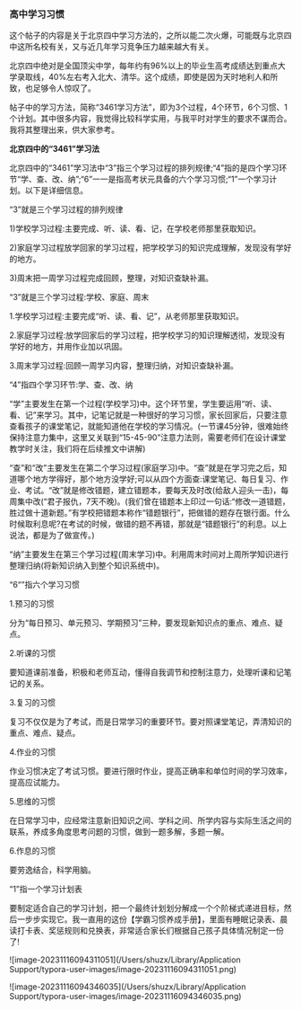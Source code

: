 ### 高中学习习惯

这个帖子的内容是关于北京四中学习方法的，之所以能二次火爆，可能既与北京四中这所名校有关，又与近几年学习竞争压力越来越大有关。

北京四中绝对是全国顶尖中学，每年约有96%以上的毕业生高考成绩达到重点大学录取线，40%左右考入北大、清华。这个成绩，即使是因为天时地利人和所致，也足够令人惊叹了。

帖子中的学习方法，简称“3461学习方法”，即为3个过程，4个环节，6个习惯、1个计划。其中很多内容，我觉得比较科学实用，与我平时对学生的要求不谋而合。我将其整理出来，供大家参考。

**北京四中的“3461”学习法**

北京四中的“3461”学习法中“3”指三个学习过程的排列规律;“4”指的是四个学习环节“学、查、改、纳”;“6”一一是指高考状元具备的六个学习习惯;“1”一个学习计划。以下是详细信息。

“3”就是三个学习过程的排列规律

1)学校学习过程:主要完成、听、读、看、记，在学校老师那里获取知识。

2)家庭学习过程放学回家的学习过程，把学校学习的知识完成理解，发现没有学好的地方。

3)周末把一周学习过程完成回顾，整理，对知识查缺补漏。

“3”就是三个学习过程:学校、家庭、周末

1.学校学习过程:主要完成“听、读、看、记”，从老师那里获取知识。

2.家庭学习过程:放学回家后的学习过程，把学校学习的知识理解透彻，发现没有学好的地方，并用作业加以巩固。

3.周末学习过程:回顾一周学习内容，整理归纳，对知识查缺补漏。

“4”指四个学习环节:学、查、改、纳

“学”主要发生在第一个过程(学校学习)中。这个环节里，学生要运用“听、读、看、记”来学习。其中，记笔记就是一种很好的学习习惯，家长回家后，只要注意查看孩子的课堂笔记，就能知道他在学校的学习情况。(一节课45分钟，很难始终保持注意力集中，这里又关联到“15-45-90”注意力法则，需要老师们在设计课堂教学时关注，我们将在后续推文中讲解)

“查”和“改”主要发生在第二个学习过程(家庭学习)中。“查”就是在学习完之后，知道哪个地方学得好，那个地方没学好;可以从四个方面查:课堂笔记、每日复习、作业、考试。“改”就是修改错题，建立错题本，要每天及时改(给敌人迎头一击)，每周集中改(“君子报仇，7天不晚)。(我们曾在错题本上印过一句话:“修改一道错题，胜过做十道新题。”有学校把错题本称作“错题银行”，把做错的题存在银行面。什么时候取利息呢?在考试的时候，做错的题不再错，那就是“错题银行”的利息。以上说法，都是为了做宣传。)

“纳”主要发生在第三个学习过程(周末学习)中。利用周末时间对上周所学知识进行整理归纳(将新知识纳入到整个知识系统中)。

“6“”指六个学习习惯

1.预习的习惯

分为“每日预习、单元预习、学期预习”三种，要发现新知识点的重点、难点、疑点。

2.听课的习惯

要知道课前准备，积极和老师互动，懂得自我调节和控制注意力，处理听课和记笔记的关系。

3.复习的习惯

复习不仅仅是为了考试，而是日常学习的重要环节。要对照课堂笔记，弄清知识的重点、难点、疑点。

4.作业的习惯

作业习惯决定了考试习惯。要进行限时作业，提高正确率和单位时间的学习效率，提高应试能力。

5.思维的习惯

在日常学习中，应经常注意新旧知识之间、学科之间、所学内容与实际生活之间的联系，养成多角度思考问题的习惯，做到一题多解，多题一解。

6.作息的习惯

要劳逸结合，科学用脑。

“1”指一个学习计划表

要制定适合自己的学习计划，把一个最终计划划分解成一个个阶梯式递进目标，然后一步步实现它。我一直用的这份【学霸习惯养成手册】，里面有睡眠记录表、晨读打卡表、奖惩规则和兑换表，非常适合家长们根据自己孩子具体情况制定一份了!







![image-20231116094311051](/Users/shuzx/Library/Application Support/typora-user-images/image-20231116094311051.png)









![image-20231116094346035](/Users/shuzx/Library/Application Support/typora-user-images/image-20231116094346035.png)